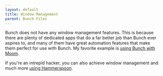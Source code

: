 ```yaml
---
layout: default
title: Window Management
parent: Bunch Files
---
```

Bunch does not have any window management features. This is because there are plenty of dedicated apps that do a far better job than Bunch ever aspires to, and many of them have great automation features that make them perfect for use with Bunch. My favorite example is [using Bunch with Moom](/bunch/docs/integration/moom).

If you're an intrepid hacker, you can also achieve window management and much more [using Hammerspoon](/bunch/docs/integration/hammerspoon).
